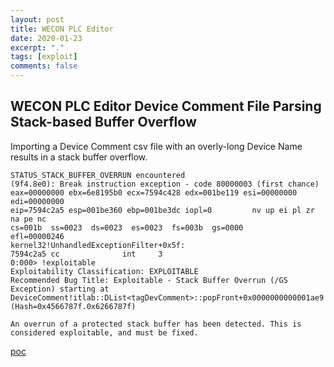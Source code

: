 ```yaml
---
layout: post
title: WECON PLC Editor
date: 2020-01-23
excerpt: "."
tags: [exploit]
comments: false
---
```

## WECON PLC Editor Device Comment File Parsing Stack-based Buffer Overflow
Importing a Device Comment csv file with an overly-long Device Name results
in a stack buffer overflow.
```
STATUS_STACK_BUFFER_OVERRUN encountered
(9f4.8e0): Break instruction exception - code 80000003 (first chance)
eax=00000000 ebx=6e8195b0 ecx=7594c428 edx=001be119 esi=00000000 edi=00000000
eip=7594c2a5 esp=001be360 ebp=001be3dc iopl=0         nv up ei pl zr na pe nc
cs=001b  ss=0023  ds=0023  es=0023  fs=003b  gs=0000             efl=00000246
kernel32!UnhandledExceptionFilter+0x5f:
7594c2a5 cc              int     3
0:000> !exploitable
Exploitability Classification: EXPLOITABLE
Recommended Bug Title: Exploitable - Stack Buffer Overrun (/GS Exception) starting at DeviceComment!itlab::DList<tagDevComment>::popFront+0x0000000000001ae9 (Hash=0x4566787f.0x6266787f)

An overrun of a protected stack buffer has been detected. This is considered exploitable, and must be fixed.
```
[poc](https://github.com/ceballosm/scratchpad/blob/master/WECON_plc_editor_device_comment.rb)
